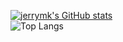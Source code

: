[![jerrymk's GitHub stats](https://github-readme-stats.vercel.app/api?username=jrymk&theme=graywhite&show_icons=true)](https://github.com/anuraghazra/github-readme-stats)\
![Top Langs](https://github-readme-stats.vercel.app/api/top-langs/?username=jrymk&layout=compact&size_weight=0.3&count_weight=0.7&theme=graywhite)
